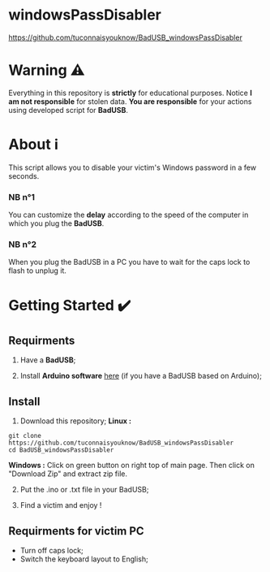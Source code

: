 # windowsPassDisabler
https://github.com/tuconnaisyouknow/BadUSB_windowsPassDisabler
# Warning ⚠️
Everything in this repository is **strictly** for educational purposes. Notice **I am not responsible** for stolen data. **You are responsible** for your actions using developed script for **BadUSB**.
# About ℹ️
This script allows you to disable your victim's Windows password in a few seconds.
### NB n°1
You can customize the **delay** according to the speed of the computer in which you plug the **BadUSB**.
### NB n°2
When you plug the BadUSB in a PC you  have to wait for the caps lock to flash to unplug it.
# Getting Started ✔️
## Requirments
1. Have a **BadUSB**;

2. Install **Arduino software** [here](https://www.arduino.cc/en/software) (if you have a BadUSB based on Arduino);
## Install
1. Download this repository;
**Linux :**
```
git clone https://github.com/tuconnaisyouknow/BadUSB_windowsPassDisabler
cd BadUSB_windowsPassDisabler
```
**Windows :** Click on green button on right top of main page. Then click on "Download Zip" and extract zip file.

2. Put the .ino or .txt file in your BadUSB;

3. Find a victim and enjoy !
## Requirments for victim PC
* Turn off caps lock;
* Switch the keyboard layout to English;
